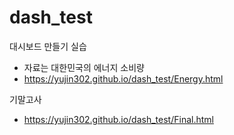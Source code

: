 # dash_test

대시보드 만들기 실습

- 자료는 대한민국의 에너지 소비량
- <https://yujin302.github.io/dash_test/Energy.html>

기말고사
- <https://yujin302.github.io/dash_test/Final.html>